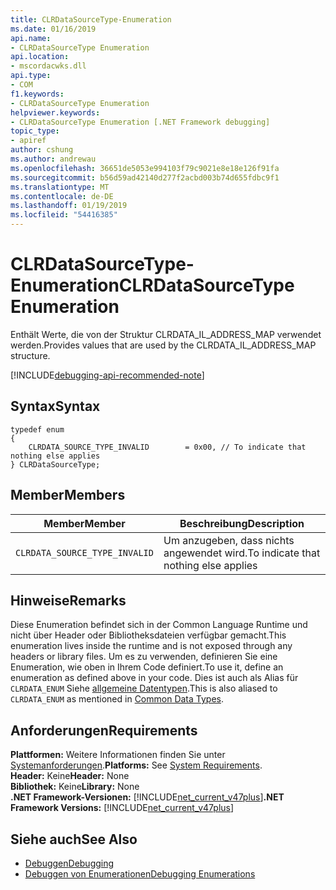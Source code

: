 ```yaml
---
title: CLRDataSourceType-Enumeration
ms.date: 01/16/2019
api.name:
- CLRDataSourceType Enumeration
api.location:
- mscordacwks.dll
api.type:
- COM
f1.keywords:
- CLRDataSourceType Enumeration
helpviewer.keywords:
- CLRDataSourceType Enumeration [.NET Framework debugging]
topic_type:
- apiref
author: cshung
ms.author: andrewau
ms.openlocfilehash: 36651de5053e994103f79c9021e8e18e126f91fa
ms.sourcegitcommit: b56d59ad42140d277f2acbd003b74d655fdbc9f1
ms.translationtype: MT
ms.contentlocale: de-DE
ms.lasthandoff: 01/19/2019
ms.locfileid: "54416385"
---
```

# <a name="clrdatasourcetype-enumeration"></a><span data-ttu-id="9ba6d-102">CLRDataSourceType-Enumeration</span><span class="sxs-lookup"><span data-stu-id="9ba6d-102">CLRDataSourceType Enumeration</span></span>

<span data-ttu-id="9ba6d-103">Enthält Werte, die von der Struktur CLRDATA_IL_ADDRESS_MAP verwendet werden.</span><span class="sxs-lookup"><span data-stu-id="9ba6d-103">Provides values that are used by the CLRDATA_IL_ADDRESS_MAP structure.</span></span>

[!INCLUDE[debugging-api-recommended-note](../../../../includes/debugging-api-recommended-note.md)]

## <a name="syntax"></a><span data-ttu-id="9ba6d-104">Syntax</span><span class="sxs-lookup"><span data-stu-id="9ba6d-104">Syntax</span></span>

```
typedef enum
{
    CLRDATA_SOURCE_TYPE_INVALID        = 0x00, // To indicate that nothing else applies
} CLRDataSourceType;
```

## <a name="members"></a><span data-ttu-id="9ba6d-105">Member</span><span class="sxs-lookup"><span data-stu-id="9ba6d-105">Members</span></span>

| <span data-ttu-id="9ba6d-106">Member</span><span class="sxs-lookup"><span data-stu-id="9ba6d-106">Member</span></span>                        | <span data-ttu-id="9ba6d-107">Beschreibung</span><span class="sxs-lookup"><span data-stu-id="9ba6d-107">Description</span></span>                           |
| ----------------------------- | ------------------------------------- |
| `CLRDATA_SOURCE_TYPE_INVALID` | <span data-ttu-id="9ba6d-108">Um anzugeben, dass nichts angewendet wird.</span><span class="sxs-lookup"><span data-stu-id="9ba6d-108">To indicate that nothing else applies</span></span> |

## <a name="remarks"></a><span data-ttu-id="9ba6d-109">Hinweise</span><span class="sxs-lookup"><span data-stu-id="9ba6d-109">Remarks</span></span>

<span data-ttu-id="9ba6d-110">Diese Enumeration befindet sich in der Common Language Runtime und nicht über Header oder Bibliotheksdateien verfügbar gemacht.</span><span class="sxs-lookup"><span data-stu-id="9ba6d-110">This enumeration lives inside the runtime and is not exposed through any headers or library files.</span></span> <span data-ttu-id="9ba6d-111">Um es zu verwenden, definieren Sie eine Enumeration, wie oben in Ihrem Code definiert.</span><span class="sxs-lookup"><span data-stu-id="9ba6d-111">To use it, define an enumeration as defined above in your code.</span></span> <span data-ttu-id="9ba6d-112">Dies ist auch als Alias für `CLRDATA_ENUM` Siehe [allgemeine Datentypen](../../../../docs/framework/unmanaged-api/common-data-types-unmanaged-api-reference.md).</span><span class="sxs-lookup"><span data-stu-id="9ba6d-112">This is also aliased to `CLRDATA_ENUM` as mentioned in [Common Data Types](../../../../docs/framework/unmanaged-api/common-data-types-unmanaged-api-reference.md).</span></span>

## <a name="requirements"></a><span data-ttu-id="9ba6d-113">Anforderungen</span><span class="sxs-lookup"><span data-stu-id="9ba6d-113">Requirements</span></span>

<span data-ttu-id="9ba6d-114">**Plattformen:** Weitere Informationen finden Sie unter [Systemanforderungen](../../../../docs/framework/get-started/system-requirements.md).</span><span class="sxs-lookup"><span data-stu-id="9ba6d-114">**Platforms:** See [System Requirements](../../../../docs/framework/get-started/system-requirements.md).</span></span>  
<span data-ttu-id="9ba6d-115">**Header:** Keine</span><span class="sxs-lookup"><span data-stu-id="9ba6d-115">**Header:** None</span></span>  
<span data-ttu-id="9ba6d-116">**Bibliothek:** Keine</span><span class="sxs-lookup"><span data-stu-id="9ba6d-116">**Library:** None</span></span>  
<span data-ttu-id="9ba6d-117">**.NET Framework-Versionen:** [!INCLUDE[net_current_v47plus](../../../../includes/net-current-v47plus.md)]</span><span class="sxs-lookup"><span data-stu-id="9ba6d-117">**.NET Framework Versions:** [!INCLUDE[net_current_v47plus](../../../../includes/net-current-v47plus.md)]</span></span>  

## <a name="see-also"></a><span data-ttu-id="9ba6d-118">Siehe auch</span><span class="sxs-lookup"><span data-stu-id="9ba6d-118">See Also</span></span>

- [<span data-ttu-id="9ba6d-119">Debuggen</span><span class="sxs-lookup"><span data-stu-id="9ba6d-119">Debugging</span></span>](../../../../docs/framework/unmanaged-api/debugging/index.md)
- [<span data-ttu-id="9ba6d-120">Debuggen von Enumerationen</span><span class="sxs-lookup"><span data-stu-id="9ba6d-120">Debugging Enumerations</span></span>](../../../../docs/framework/unmanaged-api/debugging/debugging-enumerations.md)
